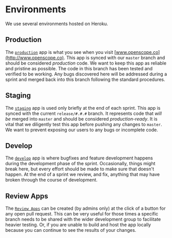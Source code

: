 # Environments

We use several environments hosted on Heroku.

## Production

The [`production`](https://openscope-prod.herokuapp.com/) app is what you see when you visit [www.openscope.co](http://www.openscope.co). This app is synced with our `master` branch and should be considered _production_ code. We want to keep this app as reliable and pristine as possible. The code in this branch has been tested and verified to be working. Any bugs discovered here will be addressed during a sprint and merged back into this branch following the standard procedures.

## Staging

The [`staging`](https://openscope-staging.herokuapp.com/) app is used only briefly at the end of each sprint. This app is synced with the current `release/#.#.#` branch. It represents code that _will be_ merged into `master` and should be considered _production-ready_. It is vital that we diligently test this app before pushing any changes to `master`. We want to prevent exposing our users to any bugs or incomplete code.

## Develop

The [`develop`](https://openscope-dev.herokuapp.com/) app is where bugfixes and feature development happens during the development phase of the sprint. Occasionally, things might break here, but every effort should be made to make sure that doesn't happen. At the end of a sprint we review, and fix, anything that may have broken through the course of development.

## Review Apps

The [`Review Apps`](https://devcenter.heroku.com/articles/github-integration-review-apps) can be created (by admins only) at the click of a button for any open pull request. This can be very useful for those times a specific branch needs to be shared with the wider development group to facilitate heavier testing. Or, if you are unable to build and host the app locally because you can continue to see the results of your changes.
